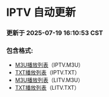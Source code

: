 # IPTV 自动更新

### 更新于 2025-07-19 16:10:53 CST

### 包含格式:
- [M3U播放列表](IPTV.m3u)（IPTV.M3U）
- [TXT播放列表](IPTV.txt)（IPTV.TXT）
- [M3U播放列表](LITV.m3u)（LITV.M3U）
- [TXT播放列表](LITV.txt)（LITV.TXT）
